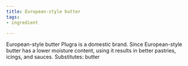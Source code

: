 ```yaml
---
title: European-style butter
tags:
- ingredient

---
```

European-style butter Plugra is a domestic brand. Since European-style butter has a lower moisture content, using it results in better pastries, icings, and sauces. Substitutes: butter
